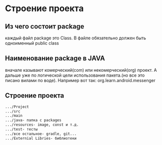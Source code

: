 # Строение проекта

## Из чего состоит package

каждый файл package это Class. В файле обязательно должен быть одноименный public class

## Наименование package в JAVA

вначале казывают комерческий(com) или некомерческий(org) проект. А дальше уже по логической цели использования пакета.(но все это писано вилами по воде). Например вот так:
org.learn.android.messenger

## Строение проекта

```bash
.../Project
.../src
.../main
.../java- папка с packages
.../resources- image, const и т.д.
.../test- тесты
.../все остальное- gradle, git...
.../Externial Libries- библиотеки
```
